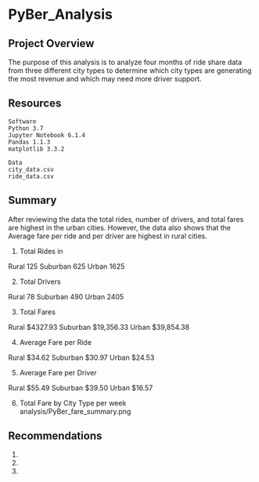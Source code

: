 # PyBer_Analysis

## Project Overview

The purpose of this analysis is to analyze four months of ride share data from three different city types to determine which city types are generating the most revenue and which may need more driver support.

## Resources

    Software
    Python 3.7
    Jupyter Notebook 6.1.4
    Pandas 1.1.3
    matplotlib 3.3.2
    
    Data 
    city_data.csv
    ride_data.csv
   
##  Summary

After reviewing the data the total rides, number of drivers, and total fares are highest in the urban cities. However, the data also shows that the Average fare per ride and per driver are highest in rural cities.

1. Total Rides in 

Rural        125
Suburban     625
Urban       1625

2. Total Drivers

Rural         78
Suburban     490
Urban       2405

3. Total Fares

Rural        $4327.93
Suburban    $19,356.33
Urban       $39,854.38

4. Average Fare per Ride

Rural       $34.62
Suburban    $30.97
Urban       $24.53

5. Average Fare per Driver

Rural       $55.49
Suburban    $39.50
Urban       $16.57
   
6. Total Fare by City Type per week   
analysis/PyBer_fare_summary.png

## Recommendations
1.
2.
3.
